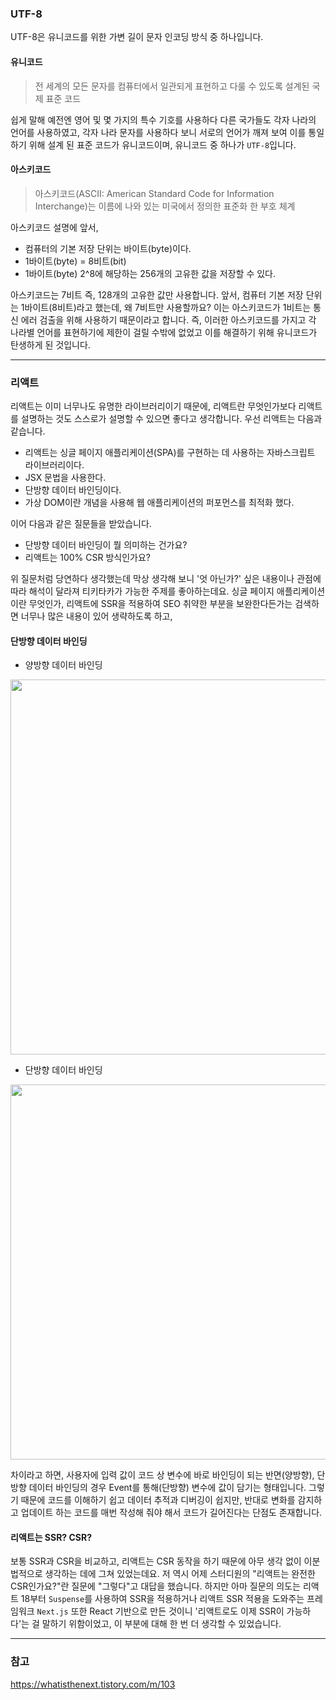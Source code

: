 ### UTF-8

UTF-8은 유니코드를 위한 가변 길이 문자 인코딩 방식 중 하나입니다.

#### 유니코드 

> 전 세계의 모든 문자를 컴퓨터에서 일관되게 표현하고 다룰 수 있도록 설계된 국제 표준 코드

쉽게 말해 예전엔 영어 및 몇 가지의 특수 기호를 사용하다 다른 국가들도 각자 나라의 언어를 사용하였고, 각자 나라 문자를 사용하다 보니 서로의 언어가 깨져 보여 이를 통일하기 위해 설계 된 표준 코드가 유니코드이며, 유니코드 중 하나가 <code>UTF-8</code>입니다.

#### 아스키코드

> 아스키코드(ASCII: American Standard Code for Information Interchange)는 이름에 나와 있는 미국에서 정의한 표준화 한 부호 체계

아스키코드 설명에 앞서, 

- 컴퓨터의 기본 저장 단위는 바이트(byte)이다.
- 1바이트(byte) = 8비트(bit)
- 1바이트(byte) 2^8에 해당하는 256개의 고유한 값을 저장할 수 있다.

아스키코드는 7비트 즉, 128개의 고유한 값만 사용합니다. 앞서, 컴퓨터 기본 저장 단위는 1바이트(8비트)라고 했는데, 왜 7비트만 사용할까요? 이는 아스키코드가 1비트는 통신 에러 검출을 위해 사용하기 때문이라고 합니다. 즉, 이러한 아스키코드를 가지고 각 나라별 언어를 표현하기에 제한이 걸릴 수밖에 없었고 이를 해결하기 위해 유니코드가 탄생하게 된 것입니다.

---

### 리액트

리액트는 이미 너무나도 유명한 라이브러리이기 때문에, 리액트란 무엇인가보다 리액트를 설명하는 것도 스스로가 설명할 수 있으면 좋다고 생각합니다. 우선 리액트는 다음과 같습니다.

- 리액트는 싱글 페이지 애플리케이션(SPA)를 구현하는 데 사용하는 자바스크립트 라이브러리이다.
- JSX 문법을 사용한다.
- 단방향 데이터 바인딩이다.
- 가상 DOM이란 개념을 사용해 웹 애플리케이션의 퍼포먼스를 최적화 했다.

이어 다음과 같은 질문들을 받았습니다.

- 단방향 데이터 바인딩이 뭘 의미하는 건가요?
- 리액트는 100% CSR 방식인가요?

위 질문처럼 당연하다 생각했는데 막상 생각해 보니 '엇 아닌가?' 싶은 내용이나 관점에 따라 해석이 달라져 티키타카가 가능한 주제를 좋아하는데요. 싱글 페이지 애플리케이션이란 무엇인가, 리액트에 SSR을 적용하여 SEO 취약한 부분을 보완한다든가는 검색하면 너무나 많은 내용이 있어 생략하도록 하고, 

#### 단방향 데이터 바인딩

- 양방향 데이터 바인딩
<img src='https://velog.velcdn.com/images/veklog/post/5392d015-14d2-4542-9d0c-312876d33a2d/image.png' width='600'>

- 단방향 데이터 바인딩
<img src='https://velog.velcdn.com/images/veklog/post/eabbe8f1-3a1b-4ce8-b42d-3bc150fb4de9/image.png' width='600'>

차이라고 하면, 사용자에 입력 값이 코드 상 변수에 바로 바인딩이 되는 반면(양방향), 단방향 데이터 바인딩의 경우 Event를 통해(단방향) 변수에 값이 담기는 형태입니다. 그렇기 때문에 코드를 이해하기 쉽고 데이터 추적과 디버깅이 쉽지만, 반대로 변화를 감지하고 업데이트 하는 코드를 매번 작성해 줘야 해서 코드가 길어진다는 단점도 존재합니다.

#### 리액트는 SSR? CSR?

보통 SSR과 CSR을 비교하고, 리액트는 CSR 동작을 하기 때문에 아무 생각 없이 이분법적으로 생각하는 데에 그쳐 있었는데요. 저 역시 어제 스터디원의 "리액트는 완전한 CSR인가요?"란 질문에 "그렇다"고 대답을 했습니다. 하지만 아마 질문의 의도는 리액트 18부터 <code>Suspense</code>를 사용하여 SSR을 적용하거나 리액트 SSR 적용을 도와주는 프레임워크 <code>Next.js</code> 또한 React 기반으로 만든 것이니 '리액트로도 이제 SSR이 가능하다'는 걸 말하기 위함이었고, 이 부분에 대해 한 번 더 생각할 수 있었습니다.

---

### 참고

https://whatisthenext.tistory.com/m/103